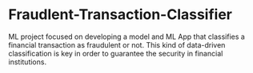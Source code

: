 # Fraudlent-Transaction-Classifier
ML project focused on developing a model and ML App that classifies a financial transaction as fraudulent or not. This kind of data-driven classification is key in order to guarantee the security in financial institutions. 
